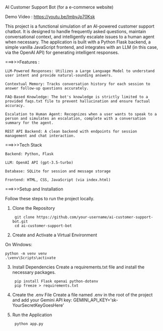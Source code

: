AI Customer Support Bot
(for a e-commerce website)

Demo Video : https://youtu.be/ImbyJp70Ksk

This project is a functional simulation of an AI-powered customer support chatbot. 
It is designed to handle frequently asked questions, maintain conversational context, and intelligently escalate issues to a human agent when necessary.
The application is built with a Python Flask backend, a simple vanilla JavaScript frontend, and integrates with an LLM (in this case, via the OpenAI API) for generating intelligent responses.

===>>>Features :

    LLM-Powered Responses: Utilizes a Large Language Model to understand user intent and provide natural-sounding answers.

    Contextual Memory: Tracks conversation history for each session to answer follow-up questions accurately.

    FAQ-Based Knowledge: The bot's knowledge is strictly limited to a provided faqs.txt file to prevent hallucination and ensure factual accuracy.

    Escalation to Human Agent: Recognizes when a user wants to speak to a person and simulates an escalation, complete with a conversation summary for the agent.

    REST API Backend: A clean backend with endpoints for session management and chat interaction.

===>>>Tech Stack

    Backend: Python, Flask

    LLM: OpenAI API (gpt-3.5-turbo)

    Database: SQLite for session and message storage

    Frontend: HTML, CSS, JavaScript (via index.html)

===>>>Setup and Installation

Follow these steps to run the project locally.

1. Clone the Repository

        git clone https://github.com/your-username/ai-customer-support-bot.git
        cd ai-customer-support-bot

2. Create and Activate a Virtual Environment

On Windows:

    python -m venv venv
    .\venv\Scripts\activate

3. Install Dependencies
Create a requirements.txt file and install the necessary packages.

        pip install Flask openai python-dotenv
        pip freeze > requirements.txt

5. Create the .env File
Create a file named .env in the root of the project and add your Gemini API key:
GEMINI_API_KEY='sk-YourSecretKeyGoesHere'

6. Run the Application

        python app.py
